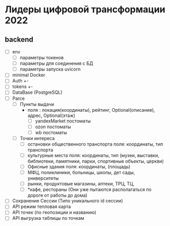 # Лидеры цифровой трансформации 2022 

## backend
- [ ] env
  - [ ] параметры токенов
  - [ ] параметры для соединения с БД
  - [ ] параметры запуска uvicorn
- [ ] minimal Docker
- [ ] Auth +-
- [ ] tokens +-
- [ ] DataBase (PostgreSQL)
- [ ] Parce
  - [ ] Пункты выдачи
    - поля : локация(координаты), рейтинг, Optional(описание),  адрес, Optional(этаж) 
      - [ ] yandexMarket постоматы
      - [ ] ozon постоматы
      - [ ] wb постоматы
  - [ ] Точки интереса
    - [ ] остановки общественного транспорта поля: координаты, тип транспорта
    - [ ] культурные места поля: координаты, тип (музеи, выставки, библиотеки, памятники, парки, спортивные объекты, церкви)
    - [ ] Офисные здания поля: координаты, (площадь)
    - [ ] МФЦ, поликлиники, больницы, школы, дет сады, университеты
    - [ ] рынки, продуктовые магазины, аптеки, ТРЦ, ТЦ, 
    - [ ] *кафе, рестораны (Они уже пытаются располагаться по дороге от работы до дома)
- [ ] Сохранение Сессии (Типо уникального id сессии)
- [ ] API режим тепловая карта
- [ ] API точек (по геопозиции и названию)
- [ ] API выгрузка таблицы по точкам